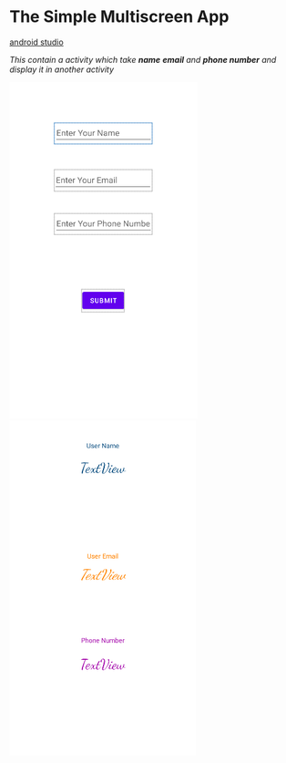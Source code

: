 # The Simple Multiscreen App 
[android studio](https://developer.android.com/studio?gclsrc=ds&gclsrc=ds "android studio home")


_This contain a activity which take **name** **email** and **phone number** and display it in another activity_

![firstpage](firstpage.png)
![secondpage](secondpage.png)
